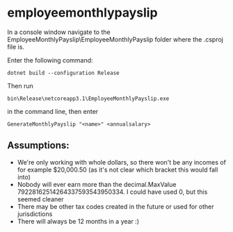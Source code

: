 # employeemonthlypayslip

In a console window navigate to the EmployeeMonthlyPayslip\EmployeeMonthlyPayslip folder where the .csproj file is.

Enter the following command:

    dotnet build --configuration Release

Then run

    bin\Release\netcoreapp3.1\EmployeeMonthlyPayslip.exe

in the command line, then enter 

    GenerateMonthlyPayslip "<name>" <annualsalary>


## Assumptions:

* We're only working with whole dollars, so there won't be any incomes of for example $20,000.50 (as it's not clear which bracket this would fall into)
* Nobody will ever earn more than the decimal.MaxValue 79228162514264337593543950334. I could have used 0, but this seemed cleaner
* There may be other tax codes created in the future or used for other jurisdictions
* There will always be 12 months in a year :)
